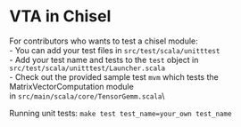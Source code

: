<!--- Licensed to the Apache Software Foundation (ASF) under one -->
<!--- or more contributor license agreements.  See the NOTICE file -->
<!--- distributed with this work for additional information -->
<!--- regarding copyright ownership.  The ASF licenses this file -->
<!--- to you under the Apache License, Version 2.0 (the -->
<!--- "License"); you may not use this file except in compliance -->
<!--- with the License.  You may obtain a copy of the License at -->

<!---   http://www.apache.org/licenses/LICENSE-2.0 -->

<!--- Unless required by applicable law or agreed to in writing, -->
<!--- software distributed under the License is distributed on an -->
<!--- "AS IS" BASIS, WITHOUT WARRANTIES OR CONDITIONS OF ANY -->
<!--- KIND, either express or implied.  See the License for the -->
<!--- specific language governing permissions and limitations -->
<!--- under the License. -->

VTA in Chisel 
===================================================
For contributors who wants to test a chisel module:\
    - You can add your test files in  `src/test/scala/unitttest`\
    - Add your test name and tests to the `test` object in `src/test/scala/unitttest/Launcher.scala`\
    - Check out the provided sample test `mvm` which tests the MatrixVectorComputation module\
    in `src/main/scala/core/TensorGemm.scala`\

Running unit tests: `make test test_name=your_own test_name`
	


